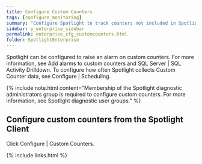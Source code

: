 ```yaml
---
title: Configure Custom Counters
tags: [configure_monitoring]
summary: "Configure Spotlight to track counters not included in Spotlight."
sidebar: p_enterprise_sidebar
permalink: enterprise_cfg_customcounters.html
folder: SpotlightEnterprise
---
```


Spotlight can be configured to raise an alarm on custom counters. For more information, see Add alarms to custom counters and SQL Server \| SQL Activity Drilldown. To configure how often Spotlight collects Custom Counter data, see Configure \| Scheduling.

{% include note.html content="Membership of the Spotlight diagnostic administrators group is required to configure custom counters. For more information, see Spotlight diagnostic user groups." %}


## Configure custom counters from the Spotlight Client

Click Configure \| Custom Counters.



{% include links.html %}
